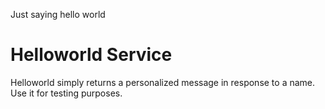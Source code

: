 Just saying hello world

# Helloworld Service

Helloworld simply returns a personalized message in response to a name. Use it for testing purposes.

